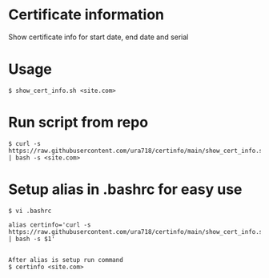 # Certificate information
Show certificate info for start date, end date and serial

# Usage
    $ show_cert_info.sh <site.com>


# Run script from repo
    $ curl -s https://raw.githubusercontent.com/ura718/certinfo/main/show_cert_info.sh | bash -s <site.com>


# Setup alias in .bashrc for easy use
    $ vi .bashrc

    alias certinfo='curl -s https://raw.githubusercontent.com/ura718/certinfo/main/show_cert_info.sh | bash -s $1'
    

    After alias is setup run command
    $ certinfo <site.com>

